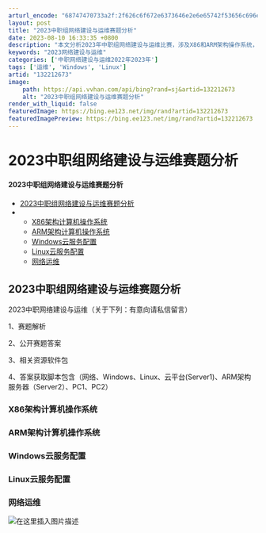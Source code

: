```yaml
---
arturl_encode: "68747470733a2f:2f626c6f672e6373646e2e6e65742f53656c696e615f6c762f:61727469636c652f64657461696c732f313332323132363733"
layout: post
title: "2023中职组网络建设与运维赛题分析"
date: 2023-08-10 16:33:35 +0800
description: "本文分析2023年中职组网络建设与运维比赛，涉及X86和ARM架构操作系统，Windows及Linu"
keywords: "2023网络建设与运维"
categories: ['中职网络建设与运维2022年2023年']
tags: ['运维', 'Windows', 'Linux']
artid: "132212673"
image:
    path: https://api.vvhan.com/api/bing?rand=sj&artid=132212673
    alt: "2023中职组网络建设与运维赛题分析"
render_with_liquid: false
featuredImage: https://bing.ee123.net/img/rand?artid=132212673
featuredImagePreview: https://bing.ee123.net/img/rand?artid=132212673
---
```


# 2023中职组网络建设与运维赛题分析

#### 2023中职组网络建设与运维赛题分析

* [2023中职组网络建设与运维赛题分析](#2023_2)
* + [X86架构计算机操作系统](#X86_8)
  + [ARM架构计算机操作系统](#ARM_9)
  + [Windows云服务配置](#Windows_10)
  + [Linux云服务配置](#Linux_11)
  + [网络运维](#_12)

## 2023中职组网络建设与运维赛题分析

2023中职网络建设与运维（关于下列：有意向请私信留言）
  
1、赛题解析
  
2、公开赛题答案
  
3、相关资源软件包
  
4、答案获取脚本包含（网络、Windows、Linux、云平台(Server1)、ARM架构服务器（Server2）、PC1、PC2）

### X86架构计算机操作系统

### ARM架构计算机操作系统

### Windows云服务配置

### Linux云服务配置

### 网络运维

![在这里插入图片描述](https://i-blog.csdnimg.cn/blog_migrate/7c9b82d0678961484549405f962657ae.png)